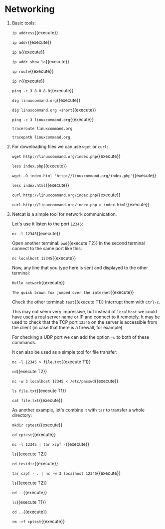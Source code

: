# Networking

1. Basic tools:

   `ip address`{{execute}}
   
   `ip addr`{{execute}}
   
   `ip a`{{execute}}
   
   `ip addr show lo`{{execute}}
   
   `ip route`{{execute}}
   
   `ip r`{{execute}}
   
   `ping -c 3 8.8.8.8`{{execute}}
   
   `dig linuxcommand.org`{{execute}}
   
   `dig linuxcommand.org +short`{{execute}}
   
   `ping -c 3 linuxcommand.org`{{execute}}
   
   `traceroute linuxcommand.org`
   
   `tracepath linuxcommand.org`
   
2. For downloading files we can use `wget` or `curl`:

   `wget http://linuxcommand.org/index.php`{{execute}}
   
   `less index.php`{{execute}}
   
   `wget -O index.html 'http://linuxcommand.org/index.php'`{{execute}}
   
   `less index.html`{{execute}}
   
   `curl http://linuxcommand.org/index.php`{{execute}}
   
   `curl http://linuxcommand.org/index.php > index.html`{{execute}}

3. Netcat is a simple tool for network communication.

   Let's use it listen to the port `12345`:
   
   `nc -l 12345`{{execute}}
   
   Open another terminal: `pwd`{{execute T2}}
   In the second terminal connect to the same port like this:
   
   `nc localhost 12345`{{execute}}
   
   Now, any line that you type here is sent and displayed to the other
   terminal:
   
   `Hello network`{{execute}}
   
   `The quick brown fox jumped over the internet`{{execute}}
   
   Check the other terminal: `test`{{execute T1}}
   Interrupt them with `Ctrl-c`.
   
   This may not seem very impressive, but instead of `localhost` we
   could have used a real server name or IP and connect to it
   remotely. It may be used to check that the TCP port `12345` on the
   server is accessible from the client (in case that there is a
   firewall, for example).
   
   For checking a UDP port we can add the option `-u` to both of these
   commands.

   It can also be used as a simple tool for file transfer:
   
   `nc -l 12345 > file.txt`{{execute T1}}
   
   `cd`{{execute T2}}
   
   `nc -w 3 localhost 12345 < /etc/passwd`{{execute}}
   
   `ls file.txt`{{execute T1}}
   
   `cat file.txt`{{execute}}
   
   As another example, let's combine it with `tar` to transfer a whole
   directory:
   
   `mkdir cptest`{{execute}}
   
   `cd cptest`{{execute}}
   
   `nc -l 12345 | tar xzpf -`{{execute}}
   
   `ls`{{execute T2}}
   
   `cd testdir`{{execute}}
   
   `tar czpf - . | nc -w 3 localhost 12345`{{execute}}
   
   `ls`{{execute T2}}
   
   `cd ..`{{execute}}
   
   `ls`{{execute T1}}
   
   `cd ..`{{execute}}
   
   `rm -rf cptest`{{execute}}

